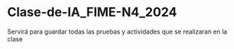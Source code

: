 # Clase-de-IA_FIME-N4_2024
Servirá para guardar todas las pruebas y actividades que se realizaran en la clase

